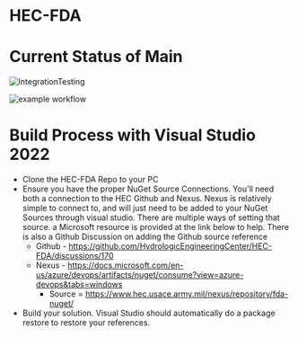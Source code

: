 # HEC-FDA

# Current Status of Main
![IntegrationTesting](https://github.com/HydrologicEngineeringCenter/HEC-FDA/actions/workflows/IntegrationTesting.yml/badge.svg)


![example workflow](https://github.com/HydrologicEngineeringCenter/HEC-FDA/actions/workflows/CI.yaml/badge.svg)

# Build Process with Visual Studio 2022
- Clone the HEC-FDA Repo to your PC
- Ensure you have the proper NuGet Source Connections. You'll need both a connection to the HEC Github and Nexus. Nexus is relatively simple to connect to, and will just need to be added to your NuGet Sources through visual studio. There are multiple ways of setting that source. a Microsoft resource is provided at the link below to help. There is also a Github Discussion on adding the Github source reference 
  - Github - https://github.com/HydrologicEngineeringCenter/HEC-FDA/discussions/170
  - Nexus - https://docs.microsoft.com/en-us/azure/devops/artifacts/nuget/consume?view=azure-devops&tabs=windows
     - Source = https://www.hec.usace.army.mil/nexus/repository/fda-nuget/
- Build your solution. Visual Studio should automatically do a package restore to restore your references. 
